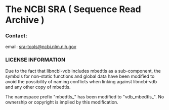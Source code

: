 # The NCBI SRA ( Sequence Read Archive )

### Contact:
email: sra-tools@ncbi.nlm.nih.gov

### LICENSE INFORMATION
Due to the fact that libncbi-vdb includes mbedtls as a sub-component, the
symbols for non-static functions and global data have been modified to
avoid the possibility of naming conflicts when linking against libncbi-vdb
and any other copy of mbedtls.

The namespace prefix "mbedtls_" has been modified to "vdb_mbedtls_". No
ownership or copyright is implied by this modification.
